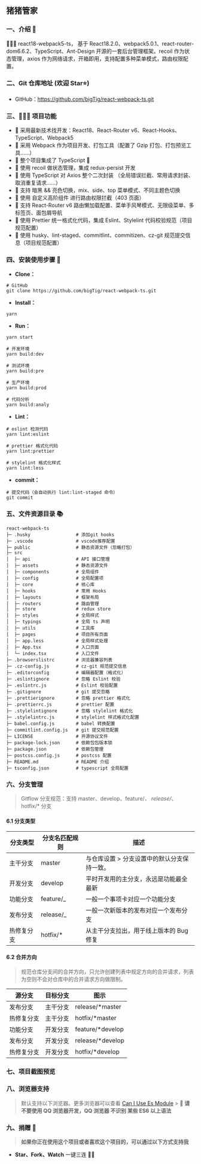 ## 猪猪管家

### 一、介绍 📖

🚀🚀🚀 react18-webpack5-ts， 基于 React18.2.0、webpack5.0.1、react-router-dom6.6.2、TypeScript、Ant-Design 开源的一套后台管理框架。recoil 作为状态管理，axios 作为网络请求，开箱即用，支持配置多种菜单模式，路由权限配置。

### 二、Git 仓库地址 (欢迎 Star⭐)

- GitHub：https://github.com/bigTig/react-webpack-ts.git

### 三、🔨🔨🔨 项目功能

- 🚀 采用最新技术找开发：React18、React-Router v6、React-Hooks、TypeScript、Webpack5
- 🚀 采用 Webpack 作为项目开发、打包工具（配置了 Gzip 打包、打包预览工具……）
- 🚀 整个项目集成了 TypeScript 🤣
- 🚀 使用 recoil 做状态管理，集成 redux-persist 开发
- 🚀 使用 TypeScript 对 Axios 整个二次封装 （全局错误拦截、常用请求封装、取消重复请求……）
- 🚀 支持 暗黑 && 亮色切换，mix、side、top 菜单模式、不同主题色切换
- 🚀 使用 自定义高阶组件 进行路由权限拦截（403 页面）
- 🚀 支持 React-Router v6 路由懒加载配置、菜单手风琴模式、无限级菜单、多标签页、面包屑导航
- 🚀 使用 Prettier 统一格式化代码，集成 Eslint、Stylelint 代码校验规范（项目规范配置）
- 🚀 使用 husky、lint-staged、commitlint、commitizen、cz-git 规范提交信息（项目规范配置）

### 四、安装使用步骤 📑

- **Clone：**

```text
# GitHub
git clone https://github.com/bigTig/react-webpack-ts.git
```

- **Install：**

```text
yarn
```

- **Run：**

```text
yarn start
```

```text
# 开发环境
yarn build:dev

# 测试环境
yarn build:pre

# 生产环境
yarn build:prod

# 代码分析
yarn build:analy
```

- **Lint：**

```text
# eslint 检测代码
yarn lint:eslint

# prettier 格式化代码
yarn lint:prettier

# stylelint 格式化样式
yarn lint:less
```

- **commit：**

```text
# 提交代码（会自动执行 lint:lint-staged 命令）
git commit
```

### 五、文件资源目录 📚

```text
react-webpack-ts
├─ .husky                 # 添加git hooks
├─ .vscode                # vscode推荐配置
├─ public                 # 静态资源文件（忽略打包）
├─ src
│  ├─ api                 # API 接口管理
│  ├─ assets              # 静态资源文件
│  ├─ components          # 全局组件
│  ├─ config              # 全局配置项
│  ├─ core                # 核心库
│  ├─ hooks               # 常用 Hooks
│  ├─ layouts             # 框架布局
│  ├─ routers             # 路由管理
│  ├─ store               # redux store
│  ├─ styles              # 全局样式
│  ├─ typings             # 全局 ts 声明
│  ├─ utils               # 工具库
│  ├─ pages               # 项目所有页面
│  ├─ app.less            # 全局样式处理
│  ├─ App.tsx             # 入口页面
│  └─ index.tsx           # 入口文件
├─ .browserslistrc        # 浏览器兼容列表
├─ .cz-config.js          # cz-git 规范提交信息
├─ .editorconfig          # 编辑器配置（格式化）
├─ .eslintignore          # 忽略 Eslint 校验
├─ .eslintrc.js           # Eslint 校验配置
├─ .gitignore             # git 提交忽略
├─ .prettierignore        # 忽略 prettier 格式化
├─ .prettierrc.js         # prettier 配置
├─ .stylelintignore       # 忽略 stylelint 格式化
├─ .stylelintrc.js        # stylelint 样式格式化配置
├─ babel.config.js        # babel 转换配置
├─ commitlint.config.js   # git 提交规范配置
├─ LICENSE                # 开源协议文件
├─ package-lock.json      # 依赖包包版本锁
├─ package.json           # 依赖包管理
├─ postcss.config.js      # postcss 配置
├─ README.md              # README 介绍
├─ tsconfig.json          # typescript 全局配置
```

### 六、分支管理

> Gitflow 分支规范：支持 master、develop、feature/_、 release/_、hotfix/\* 分支

#### 6.1 分支类型

| 分支类型   | 分支名匹配规则 | 描述                                        |
| ---------- | -------------- | ------------------------------------------- |
| 主干分支   | master         | 与仓库设置 > 分支设置中的默认分支保持一致。 |
| 开发分支   | develop        | 平时开发用的主分支，永远是功能最全最新      |
| 功能分支   | feature/\_     | 一般一个事项卡对应一个功能分支              |
| 发布分支   | release/\_     | 一般一次新版本的发布对应一个发布分支        |
| 热修复分支 | hotfix/\*      | 从主干分支拉出，用于线上版本的 Bug 修复     |

#### 6.2 合并方向

> 规范仓库分支间的合并方向，只允许创建列表中规定方向的合并请求，列表为空则不会对仓库中的合并请求方向做限制。

| 源分支     | 目标分支 | 图示              |
| ---------- | -------- | ----------------- |
| 发布分支   | 主干分支 | release/\*master  |
| 热修复分支 | 主干分支 | hotfix/\*master   |
| 功能分支   | 开发分支 | feature/\*develop |
| 发布分支   | 开发分支 | release/\*develop |
| 热修复分支 | 开发分支 | hotfix/\*develop  |

### 七、项目截图预览

### 八、浏览器支持

> 默认支持以下浏览器。更多浏览器可以查看 [Can I Use Es Module](https://caniuse.com/?search=ESModule) > **💢 请不要使用 QQ 浏览器开发，QQ 浏览器 不识别 某些 ES6 以上语法**

### 九、捐赠 🍵

> **如果你正在使用这个项目或者喜欢这个项目的，可以通过以下方式支持我**

- **Star、Fork、Watch** 一键三连 🚀🚀
